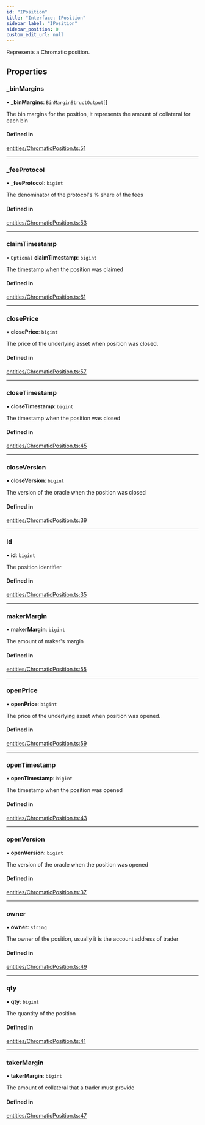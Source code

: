 ```yaml
---
id: "IPosition"
title: "Interface: IPosition"
sidebar_label: "IPosition"
sidebar_position: 0
custom_edit_url: null
---
```


Represents a Chromatic position.

## Properties

### \_binMargins

• **\_binMargins**: `BinMarginStructOutput`[]

The bin margins for the position, it represents the amount of collateral for each bin

#### Defined in

[entities/ChromaticPosition.ts:51](https://github.com/chromatic-protocol/sdk/blob/fc7af96/packages/sdk-ethers-v6/src/entities/ChromaticPosition.ts#L51)

___

### \_feeProtocol

• **\_feeProtocol**: `bigint`

The denominator of the protocol's % share of the fees

#### Defined in

[entities/ChromaticPosition.ts:53](https://github.com/chromatic-protocol/sdk/blob/fc7af96/packages/sdk-ethers-v6/src/entities/ChromaticPosition.ts#L53)

___

### claimTimestamp

• `Optional` **claimTimestamp**: `bigint`

The timestamp when the position was claimed

#### Defined in

[entities/ChromaticPosition.ts:61](https://github.com/chromatic-protocol/sdk/blob/fc7af96/packages/sdk-ethers-v6/src/entities/ChromaticPosition.ts#L61)

___

### closePrice

• **closePrice**: `bigint`

The price of the underlying asset when position was closed.

#### Defined in

[entities/ChromaticPosition.ts:57](https://github.com/chromatic-protocol/sdk/blob/fc7af96/packages/sdk-ethers-v6/src/entities/ChromaticPosition.ts#L57)

___

### closeTimestamp

• **closeTimestamp**: `bigint`

The timestamp when the position was closed

#### Defined in

[entities/ChromaticPosition.ts:45](https://github.com/chromatic-protocol/sdk/blob/fc7af96/packages/sdk-ethers-v6/src/entities/ChromaticPosition.ts#L45)

___

### closeVersion

• **closeVersion**: `bigint`

The version of the oracle when the position was closed

#### Defined in

[entities/ChromaticPosition.ts:39](https://github.com/chromatic-protocol/sdk/blob/fc7af96/packages/sdk-ethers-v6/src/entities/ChromaticPosition.ts#L39)

___

### id

• **id**: `bigint`

The position identifier

#### Defined in

[entities/ChromaticPosition.ts:35](https://github.com/chromatic-protocol/sdk/blob/fc7af96/packages/sdk-ethers-v6/src/entities/ChromaticPosition.ts#L35)

___

### makerMargin

• **makerMargin**: `bigint`

The amount of maker's margin

#### Defined in

[entities/ChromaticPosition.ts:55](https://github.com/chromatic-protocol/sdk/blob/fc7af96/packages/sdk-ethers-v6/src/entities/ChromaticPosition.ts#L55)

___

### openPrice

• **openPrice**: `bigint`

The price of the underlying asset when position was opened.

#### Defined in

[entities/ChromaticPosition.ts:59](https://github.com/chromatic-protocol/sdk/blob/fc7af96/packages/sdk-ethers-v6/src/entities/ChromaticPosition.ts#L59)

___

### openTimestamp

• **openTimestamp**: `bigint`

The timestamp when the position was opened

#### Defined in

[entities/ChromaticPosition.ts:43](https://github.com/chromatic-protocol/sdk/blob/fc7af96/packages/sdk-ethers-v6/src/entities/ChromaticPosition.ts#L43)

___

### openVersion

• **openVersion**: `bigint`

The version of the oracle when the position was opened

#### Defined in

[entities/ChromaticPosition.ts:37](https://github.com/chromatic-protocol/sdk/blob/fc7af96/packages/sdk-ethers-v6/src/entities/ChromaticPosition.ts#L37)

___

### owner

• **owner**: `string`

The owner of the position, usually it is the account address of trader

#### Defined in

[entities/ChromaticPosition.ts:49](https://github.com/chromatic-protocol/sdk/blob/fc7af96/packages/sdk-ethers-v6/src/entities/ChromaticPosition.ts#L49)

___

### qty

• **qty**: `bigint`

The quantity of the position

#### Defined in

[entities/ChromaticPosition.ts:41](https://github.com/chromatic-protocol/sdk/blob/fc7af96/packages/sdk-ethers-v6/src/entities/ChromaticPosition.ts#L41)

___

### takerMargin

• **takerMargin**: `bigint`

The amount of collateral that a trader must provide

#### Defined in

[entities/ChromaticPosition.ts:47](https://github.com/chromatic-protocol/sdk/blob/fc7af96/packages/sdk-ethers-v6/src/entities/ChromaticPosition.ts#L47)
